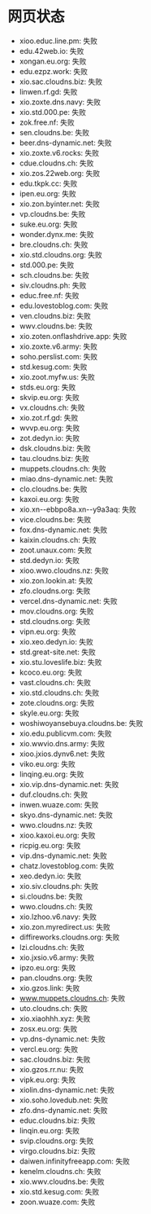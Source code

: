 # 网页状态
- xioo.educ.line.pm: 失败
- edu.42web.io: 失败
- xongan.eu.org: 失败
- edu.ezpz.work: 失败
- xio.sac.cloudns.biz: 失败
- linwen.rf.gd: 失败
- xio.zoxte.dns.navy: 失败
- xio.std.000.pe: 失败
- zok.free.nf: 失败
- sen.cloudns.be: 失败
- beer.dns-dynamic.net: 失败
- xio.zoxte.v6.rocks: 失败
- cdue.cloudns.ch: 失败
- xio.zos.22web.org: 失败
- edu.tkpk.cc: 失败
- ipen.eu.org: 失败
- xio.zon.byinter.net: 失败
- vp.cloudns.be: 失败
- suke.eu.org: 失败
- wonder.dynx.me: 失败
- bre.cloudns.ch: 失败
- xio.std.cloudns.org: 失败
- std.000.pe: 失败
- sch.cloudns.be: 失败
- siv.cloudns.ph: 失败
- educ.free.nf: 失败
- edu.lovestoblog.com: 失败
- ven.cloudns.biz: 失败
- wwv.cloudns.be: 失败
- xio.zoten.onflashdrive.app: 失败
- xio.zoxte.v6.army: 失败
- soho.perslist.com: 失败
- std.kesug.com: 失败
- xio.zoot.myfw.us: 失败
- stds.eu.org: 失败
- skvip.eu.org: 失败
- vx.cloudns.ch: 失败
- xio.zot.rf.gd: 失败
- wvvp.eu.org: 失败
- zot.dedyn.io: 失败
- dsk.cloudns.biz: 失败
- tau.cloudns.biz: 失败
- muppets.cloudns.ch: 失败
- miao.dns-dynamic.net: 失败
- clo.cloudns.be: 失败
- kaxoi.eu.org: 失败
- xio.xn--ebbpo8a.xn--y9a3aq: 失败
- vice.cloudns.be: 失败
- fox.dns-dynamic.net: 失败
- kaixin.cloudns.ch: 失败
- zoot.unaux.com: 失败
- std.dedyn.io: 失败
- xioo.wwo.cloudns.nz: 失败
- xio.zon.lookin.at: 失败
- zfo.cloudns.org: 失败
- vercel.dns-dynamic.net: 失败
- mov.cloudns.org: 失败
- std.cloudns.org: 失败
- vipn.eu.org: 失败
- xio.xeo.dedyn.io: 失败
- std.great-site.net: 失败
- xio.stu.loveslife.biz: 失败
- kcoco.eu.org: 失败
- vast.cloudns.ch: 失败
- xio.std.cloudns.ch: 失败
- zote.cloudns.org: 失败
- skyle.eu.org: 失败
- woshiwoyansebuya.cloudns.be: 失败
- xio.edu.publicvm.com: 失败
- xio.wwvio.dns.army: 失败
- xioo.jxios.dynv6.net: 失败
- viko.eu.org: 失败
- linqing.eu.org: 失败
- xio.vip.dns-dynamic.net: 失败
- duf.cloudns.ch: 失败
- inwen.wuaze.com: 失败
- skyo.dns-dynamic.net: 失败
- wwo.cloudns.nz: 失败
- xioo.kaxoi.eu.org: 失败
- ricpig.eu.org: 失败
- vip.dns-dynamic.net: 失败
- chatz.lovestoblog.com: 失败
- xeo.dedyn.io: 失败
- xio.siv.cloudns.ph: 失败
- si.cloudns.be: 失败
- wwo.cloudns.ch: 失败
- xio.lzhoo.v6.navy: 失败
- xio.zon.myredirect.us: 失败
- diffireworks.cloudns.org: 失败
- lzi.cloudns.ch: 失败
- xio.jxsio.v6.army: 失败
- ipzo.eu.org: 失败
- pan.cloudns.org: 失败
- xio.gzos.link: 失败
- www.muppets.cloudns.ch: 失败
- uto.cloudns.ch: 失败
- xio.xiaohhh.xyz: 失败
- zosx.eu.org: 失败
- vp.dns-dynamic.net: 失败
- vercl.eu.org: 失败
- sac.cloudns.biz: 失败
- xio.gzos.rr.nu: 失败
- vipk.eu.org: 失败
- xiolin.dns-dynamic.net: 失败
- xio.soho.lovedub.net: 失败
- zfo.dns-dynamic.net: 失败
- educ.cloudns.biz: 失败
- linqin.eu.org: 失败
- svip.cloudns.org: 失败
- virgo.cloudns.biz: 失败
- daiwen.infinityfreeapp.com: 失败
- kenelm.cloudns.ch: 失败
- xio.wwv.cloudns.be: 失败
- xio.std.kesug.com: 失败
- zoon.wuaze.com: 失败
